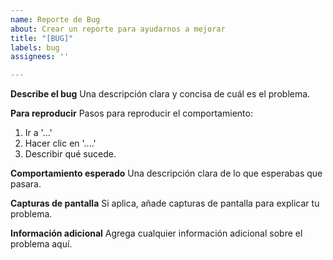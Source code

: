 ```yaml
---
name: Reporte de Bug
about: Crear un reporte para ayudarnos a mejorar
title: "[BUG]"
labels: bug
assignees: ''

---
```


**Describe el bug**
Una descripción clara y concisa de cuál es el problema.

**Para reproducir**
Pasos para reproducir el comportamiento:
1. Ir a '...'
2. Hacer clic en '....'
3. Describir qué sucede.

**Comportamiento esperado**
Una descripción clara de lo que esperabas que pasara.

**Capturas de pantalla**
Si aplica, añade capturas de pantalla para explicar tu problema.

**Información adicional**
Agrega cualquier información adicional sobre el problema aquí.
